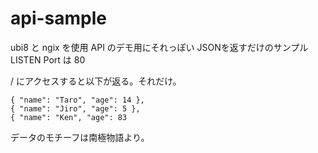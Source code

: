 # api-sample

ubi8 と ngix を使用
API のデモ用にそれっぽい JSONを返すだけのサンプル
LISTEN Port は 80

/ にアクセスすると以下が返る。それだけ。

```
{ "name": "Taro", "age": 14 },
{ "name": "Jiro", "age": 5 },
{ "name": "Ken", "age": 83
```

データのモチーフは南極物語より。
